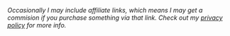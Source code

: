 *Occasionally I may include affiliate links, which means I may get a commision if you purchase something via that link. Check out my [privacy policy](http://hendrixjoseph.github.io/privacy/) for more info.*
